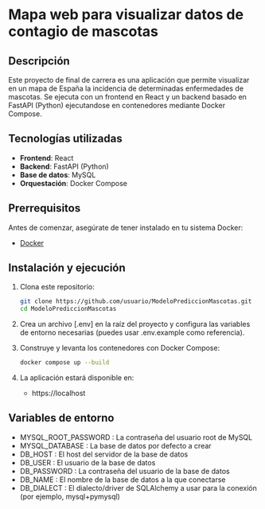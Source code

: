 # Mapa web para visualizar datos de contagio de mascotas

## Descripción
Este proyecto de final de carrera es una aplicación que permite visualizar en un mapa de España la incidencia de determinadas enfermedades de mascotas. Se ejecuta con un frontend en React y un backend basado en FastAPI (Python) ejecutandose en contenedores mediante Docker Compose.

## Tecnologías utilizadas
- **Frontend**: React
- **Backend**: FastAPI (Python)
- **Base de datos**: MySQL
- **Orquestación**: Docker Compose

## Prerrequisitos
Antes de comenzar, asegúrate de tener instalado en tu sistema Docker:
- [Docker](https://www.docker.com/get-started)

## Instalación y ejecución
1. Clona este repositorio:
   ```sh
   git clone https://github.com/usuario/ModeloPrediccionMascotas.git
   cd ModeloPrediccionMascotas

2. Crea un archivo [.env] en la raíz del proyecto y configura las variables de entorno necesarias (puedes usar .env.example como referencia).

3. Construye y levanta los contenedores con Docker Compose:
    ```sh
    docker compose up --build

4. La aplicación estará disponible en:
    - https://localhost

## Variables de entorno
- MYSQL_ROOT_PASSWORD : La contraseña del usuario root de MySQL
- MYSQL_DATABASE : La base de datos por defecto a crear
- DB_HOST : El host del servidor de la base de datos
- DB_USER : El usuario de la base de datos
- DB_PASSWORD : La contraseña del usuario de la base de datos
- DB_NAME : El nombre de la base de datos a la que conectarse
- DB_DIALECT : El dialecto/driver de SQLAlchemy a usar para la conexión (por ejemplo, mysql+pymysql)